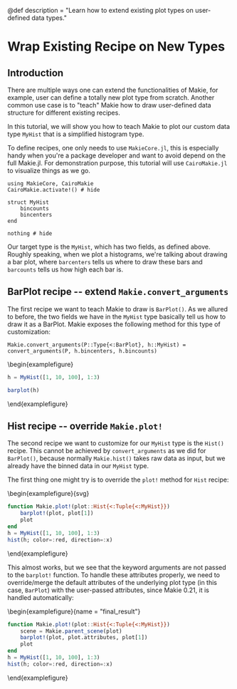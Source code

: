 @def description = "Learn how to extend existing plot types on user-defined data types."

# Wrap Existing Recipe on New Types

## Introduction

There are multiple ways one can extend the functionalities of Makie, for example, user can define a
totally new plot type from scratch. Another common use case is to "teach" Makie how to draw
user-defined data structure for different existing recipes.

In this tutorial, we will show you how to teach Makie to plot our custom data type `MyHist` that is
a simplified histogram type.

To define recipes, one only needs to use `MakieCore.jl`, this is especially handy when you're a package
developer and want to avoid depend on the full Makie.jl. For demonstration purpose, this tutorial
will use `CairoMakie.jl` to visualize things as we go.

```julia:setup
using MakieCore, CairoMakie
CairoMakie.activate!() # hide

struct MyHist
    bincounts
    bincenters
end

nothing # hide
```

Our target type is the `MyHist`, which has two fields, as defined above. Roughly speaking, when we
plot a histograms, we're talking about drawing a bar plot, where `barcenters` tells us where to draw
these bars and `barcounts` tells us how high each bar is.

## BarPlot recipe -- extend `Makie.convert_arguments`

The first recipe we want to teach Makie to draw is `BarPlot()`. As we allured to before, the two
fields we have in the `MyHist` type basically tell us how to draw it as a BarPlot. Makie exposes the
following method for this type of customization:

```julia:setup
Makie.convert_arguments(P::Type{<:BarPlot}, h::MyHist) = convert_arguments(P, h.bincenters, h.bincounts)
```

\begin{examplefigure}
```julia
h = MyHist([1, 10, 100], 1:3)

barplot(h)
```
\end{examplefigure}

## Hist recipe -- override `Makie.plot!`

The second recipe we want to customize for our `MyHist` type is the `Hist()` recipe. This cannot be
achieved by `convert_arguments` as we did for `BarPlot()`, because normally `Makie.hist()` takes raw
data as input, but we already have the binned data in our `MyHist` type.

The first thing one might try is to override the `plot!` method for `Hist` recipe:

\begin{examplefigure}{svg}
```julia
function Makie.plot!(plot::Hist{<:Tuple{<:MyHist}})
    barplot!(plot, plot[1])
    plot
end
h = MyHist([1, 10, 100], 1:3)
hist(h; color=:red, direction=:x)
```
\end{examplefigure}

This almost works, but we see that the keyword arguments are not passed to the `barplot!` function.
To handle these attributes properly, we need to override/merge the
default attributes of the underlying plot type (in this case, `BarPlot`) with the user-passed attributes, since Makie 0.21, it is handled automatically:

\begin{examplefigure}{name = "final_result"}
```julia
function Makie.plot!(plot::Hist{<:Tuple{<:MyHist}})
    scene = Makie.parent_scene(plot)
    barplot!(plot, plot.attributes, plot[1])
    plot
end
h = MyHist([1, 10, 100], 1:3)
hist(h; color=:red, direction=:x)
```
\end{examplefigure}
